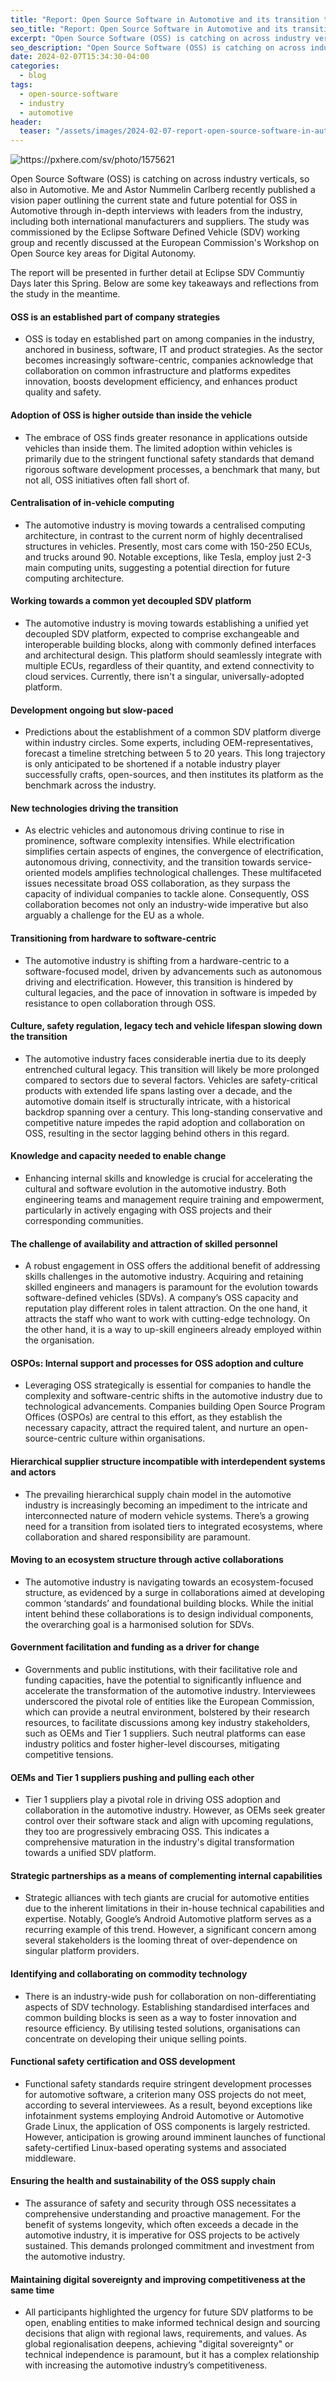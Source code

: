 ```yaml
---
title: "Report: Open Source Software in Automotive and its transition towards Software Defined Vehicles"
seo_title: "Report: Open Source Software in Automotive and its transition towards Software Defined Vehicles"
excerpt: "Open Source Software (OSS) is catching on across industry verticals, so also in Automotive. Me and Astor Nummelin Carlberg recently published a vision paper outlining the current state and future potential for OSS in Automotive through in-depth interviews with leaders from the industry, including both international manufacturers and suppliers. The study was commissioned by the Eclipse Software Defined Vehicle (SDV) working group and recently discussed at the European Commission's Workshop on Open Source key areas for Digital Autonomy."
seo_description: "Open Source Software (OSS) is catching on across industry verticals, so also in Automotive. Me and Astor Nummelin Carlberg recently published a vision paper outlining the current state and future potential for OSS in Automotive through in-depth interviews with leaders from the industry, including both international manufacturers and suppliers. The study was commissioned by the Eclipse Software Defined Vehicle (SDV) working group and recently discussed at the European Commission's Workshop on Open Source key areas for Digital Autonomy."
date: 2024-02-07T15:34:30-04:00
categories:
  - blog
tags:
  - open-source-software
  - industry
  - automotive
header:
  teaser: "/assets/images/2024-02-07-report-open-source-software-in-automotive-and-its-transition-towards-software-defined-vehicles/teaser.jpg"
---
```



<div class="thumbnail-container">
<img src="/assets/images/2024-02-07-report-open-source-software-in-automotive-and-its-transition-towards-software-defined-vehicles/teaser.jpg" alt="https://pxhere.com/sv/photo/1575621"></div>

Open Source Software (OSS) is catching on across industry verticals, so also in Automotive. Me and Astor Nummelin Carlberg recently published a vision paper outlining the current state and future potential for OSS in Automotive through in-depth interviews with leaders from the industry, including both international manufacturers and suppliers. The study was commissioned by the Eclipse Software Defined Vehicle (SDV) working group and recently discussed at the European Commission's Workshop on Open Source key areas for Digital Autonomy.

The report will be presented in further detail at Eclipse SDV Communtiy Days later this Spring. Below are some key takeaways and reflections from the study in the meantime.

#### OSS is an established part of company strategies
* OSS is today en established part on among companies in the industry, anchored in business, software, IT and product strategies. As the sector becomes increasingly software-centric, companies acknowledge that collaboration on common infrastructure and platforms expedites innovation, boosts development efficiency, and enhances product quality and safety.

#### Adoption of OSS is higher outside than inside the vehicle
* The embrace of OSS finds greater resonance in applications outside vehicles than inside them. The limited adoption within vehicles is primarily due to the stringent functional safety standards that demand rigorous software development processes, a benchmark that many, but not all, OSS initiatives often fall short of.

#### Centralisation of in-vehicle computing
* The automotive industry is moving towards a centralised computing architecture, in contrast to the current norm of highly decentralised structures in vehicles. Presently, most cars come with 150-250 ECUs, and trucks around 90. Notable exceptions, like Tesla, employ just 2-3 main computing units, suggesting a potential direction for future computing architecture.

#### Working towards a common yet decoupled SDV platform
* The automotive industry is moving towards establishing a unified yet decoupled SDV platform, expected to comprise exchangeable and interoperable building blocks, along with commonly defined interfaces and architectural design. This platform should seamlessly integrate with multiple ECUs, regardless of their quantity, and extend connectivity to cloud services. Currently, there isn't a singular, universally-adopted platform.

#### Development ongoing but slow-paced
* Predictions about the establishment of a common SDV platform diverge within industry circles. Some experts, including OEM-representatives, forecast a timeline stretching between 5 to 20 years. This long trajectory is only anticipated to be shortened if a notable industry player successfully crafts, open-sources, and then institutes its platform as the benchmark across the industry.

#### New technologies driving the transition
* As electric vehicles and autonomous driving continue to rise in prominence, software complexity intensifies. While electrification simplifies certain aspects of engines, the convergence of electrification, autonomous driving, connectivity, and the transition towards service-oriented models amplifies technological challenges. These multifaceted issues necessitate broad OSS collaboration, as they surpass the capacity of individual companies to tackle alone. Consequently, OSS collaboration becomes not only an industry-wide imperative but also arguably a challenge for the EU as a whole.

#### Transitioning from hardware to software-centric
* The automotive industry is shifting from a hardware-centric to a software-focused model, driven by advancements such as autonomous driving and electrification. However, this transition is hindered by cultural legacies, and the pace of innovation in software is impeded by resistance to open collaboration through OSS.

#### Culture, safety regulation, legacy tech and vehicle lifespan slowing down the transition
* The automotive industry faces considerable inertia due to its deeply entrenched cultural legacy. This transition will likely be more prolonged compared to sectors due to several factors. Vehicles are safety-critical products with extended life spans lasting over a decade, and the automotive domain itself is structurally intricate, with a historical backdrop spanning over a century. This long-standing conservative and competitive nature impedes the rapid adoption and collaboration on OSS, resulting in the sector lagging behind others in this regard.

#### Knowledge and capacity needed to enable change
* Enhancing internal skills and knowledge is crucial for accelerating the cultural and software evolution in the automotive industry. Both engineering teams and management require training and empowerment, particularly in actively engaging with OSS projects and their corresponding communities.

#### The challenge of availability and attraction of skilled personnel
* A robust engagement in OSS offers the additional benefit of addressing skills challenges in the automotive industry. Acquiring and retaining skilled engineers and managers is paramount for the evolution towards software-defined vehicles (SDVs). A company’s OSS capacity and reputation play different roles in talent attraction. On the one hand, it attracts the staff who want to work with cutting-edge technology. On the other hand, it is a way to up-skill engineers already employed within the organisation.

#### OSPOs: Internal support and processes for OSS adoption and culture
* Leveraging OSS strategically is essential for companies to handle the complexity and software-centric shifts in the automotive industry due to technological advancements. Companies building Open Source Program Offices (OSPOs) are central to this effort, as they establish the necessary capacity, attract the required talent, and nurture an open-source-centric culture within organisations.

#### Hierarchical supplier structure incompatible with interdependent systems and actors
* The prevailing hierarchical supply chain model in the automotive industry is increasingly becoming an impediment to the intricate and interconnected nature of modern vehicle systems. There’s a growing need for a transition from isolated tiers to integrated ecosystems, where collaboration and shared responsibility are paramount.

#### Moving to an ecosystem structure through active collaborations
* The automotive industry is navigating towards an ecosystem-focused structure, as evidenced by a surge in collaborations aimed at developing common ‘standards’ and foundational building blocks. While the initial intent behind these collaborations is to design individual components, the overarching goal is a harmonised solution for SDVs.

#### Government facilitation and funding as a driver for change
* Governments and public institutions, with their facilitative role and funding capacities, have the potential to significantly influence and accelerate the transformation of the automotive industry. Interviewees underscored the pivotal role of entities like the European Commission, which can provide a neutral environment, bolstered by their research resources, to facilitate discussions among key industry stakeholders, such as OEMs and Tier 1 suppliers. Such neutral platforms can ease industry politics and foster higher-level discourses, mitigating competitive tensions.

#### OEMs and Tier 1 suppliers pushing and pulling each other
* Tier 1 suppliers play a pivotal role in driving OSS adoption and collaboration in the automotive industry. However, as OEMs seek greater control over their software stack and align with upcoming regulations, they too are progressively embracing OSS. This indicates a comprehensive maturation in the industry's digital transformation towards a unified SDV platform.

#### Strategic partnerships as a means of complementing internal capabilities
* Strategic alliances with tech giants are crucial for automotive entities due to the inherent limitations in their in-house technical capabilities and expertise. Notably, Google’s Android Automotive platform serves as a recurring example of this trend. However, a significant concern among several stakeholders is the looming threat of over-dependence on singular platform providers.

#### Identifying and collaborating on commodity technology
* There is an industry-wide push for collaboration on non-differentiating aspects of SDV technology. Establishing standardised interfaces and common building blocks is seen as a way to foster innovation and resource efficiency. By utilising tested solutions, organisations can concentrate on developing their unique selling points.

#### Functional safety certification and OSS development
* Functional safety standards require stringent development processes for automotive software, a criterion many OSS projects do not meet, according to several interviewees. As a result, beyond exceptions like infotainment systems employing Android Automotive or Automotive Grade Linux, the application of OSS components is largely restricted. However, anticipation is growing around imminent launches of functional safety-certified Linux-based operating systems and associated middleware.

#### Ensuring the health and sustainability of the OSS supply chain
* The assurance of safety and security through OSS necessitates a comprehensive understanding and proactive management. For the benefit of systems longevity, which often exceeds a decade in the automotive industry, it is imperative for OSS projects to be actively sustained. This demands prolonged commitment and investment from the automotive industry.

#### Maintaining digital sovereignty and improving competitiveness at the same time
* All participants highlighted the urgency for future SDV platforms to be open, enabling entities to make informed technical design and sourcing decisions that align with regional laws, requirements, and values. As global regionalisation deepens, achieving "digital sovereignty" or technical independence is paramount, but it has a complex relationship with increasing the automotive industry’s competitiveness.

